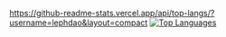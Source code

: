 https://github-readme-stats.vercel.app/api/top-langs/?username=lephdao&layout=compact
[![Top Languages](https://github-readme-stats.vercel.app/api/top-langs/?username=lephdao&layout=compact)](https://github.com/lephdao)
